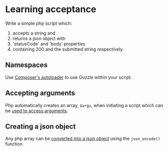 # Learning acceptance

Write a simple php script which:
1) accepts a string and
2) returns a json object with
3) 'statusCode' and 'body' properties
4) containing 200 and the submitted string respectively.

## Namespaces

Use [Composer's autoloader](https://getcomposer.org/doc/01-basic-usage.md#autoloading) to use Guzzle within your script.

## Accepting arguments

Php automatically creates an array, `$argv`, when initiating a script which can be [used to access arguments](https://www.php.net/manual/en/reserved.variables.argv.php).

## Creating a json object

Any php array can be [converted into a json object](https://www.php.net/manual/en/function.json-encode) using the `json_encode()` function.
